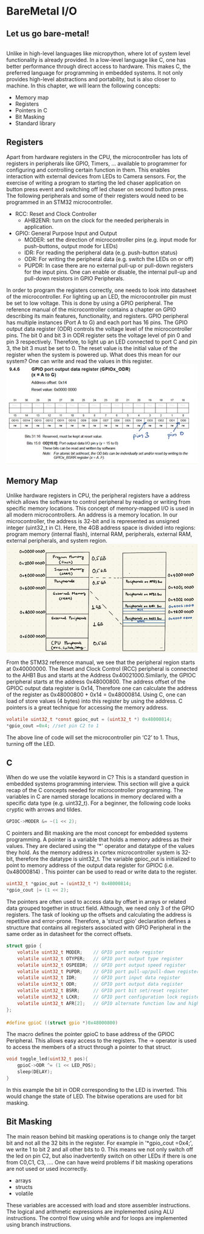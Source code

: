# BareMetal I/O

## Let us go bare-metal!

```{warning} You should have no fear in reading schematics and finding relevant needle information in datasheet stack. 
```

Unlike in high-level languages like micropython, where lot of system level functionality is already provided. In a low-level language like C, one has better performance through direct access to hardware. This makes C, the preferred language for programming in embedded systems. It not only provides high-level abstractions and portability, but is also closer to machine. In this chapter, we will learn the following concepts:

- Memory map
- Registers
- Pointers in C
- Bit Masking
- Standard library

## Registers

Apart from hardware registers in the CPU, the microcontroller has lots of registers in peripherals like GPIO, Timers, … available to programmer for configuring and controlling certain function in them. This enables interaction with external devices from LEDs to Camera sensors. For, the exercise of writing a program to starting the led chaser application on button press event and switching off led chaser on second button press. The following peripherals and some of their registers would need to be programmed in an STM32 microcontroller.

- RCC: Reset and Clock Controller
    - AHB2ENR: turn on the clock for the needed peripherals in application.
- GPIO: General Purpose Input and Output
    - MODER: set the direction of microcontroller pins (e.g. input mode for push-buttons, output mode for LEDs)
    - IDR: For reading the peripheral data (e.g. push-button status)
    - ODR: For writing the peripheral data (e.g. switch the LEDs on or off)
    - PUPDR: In case there are no external pull-up or pull-down registers for the input pins. One can enable or disable, the internal pull-up and pull-down resistors in GPIO Peripherals.

In order to program the registers correctly, one needs to look into datasheet of the microcontroller. For lighting up an LED, the microcontroller pin must be set to low voltage. This is done by using a GPIO peripheral. The reference manual of the microcontroller contains a chapter on GPIO describing its main features, functionality, and registers. GPIO peripheral has multiple instances (Port A to G) and each port has 16 pins. The GPIO output data register (ODR) controls the voltage level of the microcontroller pins. The bit 0 and bit 3 in ODR register sets the voltage level of pin 0 and pin 3 respectively. Therefore, to light up an LED connected to port C and pin 3, the bit 3 must be set to 0. The reset value is the initial value of the register when the system is powered up. What does this mean for our system? One can write and read the values in this register.
![Untitled](Figures/odr.png)
## Memory Map

Unlike hardware registers in CPU, the peripheral registers have a address which allows the software to control peripheral by reading or writing from specific memory locations. This concept of memory-mapped I/O is used in all modern microcontrollers. An address is a memory location. In our microcontroller, the address is 32-bit and is represented as unsigned integer (uint32_t in C). Here, the 4GB address space is divided into regions: program memory (internal flash), internal RAM, peripherals, external RAM, external peripherals, and system region.
![Untitled](Figures/memmap.png)

From the STM32 reference manual, we see that the peripheral region starts at 0x40000000. The Reset and Clock Control (RCC) peripheral is connected to the AHB1 Bus and starts at the Address 0x40021000.Similarly, the GPIOC peripheral starts at the address 0x48000800. The address offset of the GPIOC output data register is 0x14, Therefore one can calculate the address of the register as 0x48000800 + 0x14 = 0x48000814. Using C, one can load of store values (4 bytes) into this register by using the address. C pointers is a great technique for accessing the memory address.

```c
volatile uint32_t *const gpioc_out = (uint32_t *) 0x48000814;
*gpio_cout =0x4; //set pin C2 to 1
```

The above line of code will set the microcontroller pin ‘C2’ to 1. Thus, turning off the LED.

## C

When do we use the volatile keyword in C? This is a standard question in embedded systems programming interview. This section will give a quick recap of the C concepts needed for microcontroller programming. The variables in C are named storage locations in memory declared with a specific data type (e.g. uint32_t). For a beginner, the following code looks cryptic with arrows and tildes.
```c
GPIOC->MODER &= ~(1 << 2);
```
C pointers and Bit masking are the most concept for embedded systems programming. A pointer is a variable that holds a memory address as their values. They are declared using the '*' operator and datatype of the values they hold. As the memory address in cortex microcontroller system is 32-bit, therefore the datatype is uint32_t. The variable gpioc_out is initialized to point to memory address of the output data register for GPIOC (i.e. 0x48000814) . This pointer can be used to read or write data to the register.
```c
uint32_t *gpioc_out = (uint32_t *) 0x48000814;
*gpio_cout |= (1 << 2);
```
The pointers are often used to access data by offset in arrays or related data grouped together in struct field. Although, we need only 3 of the GPIO registers. The task of looking up the offsets and calculating the address is repetitive and error-prone. Therefore, a 'struct gpio' declaration defines a structure that contains all registers associated with GPIO Peripheral in the same order as in datasheet for the correct offsets.
```c
struct gpio {
    volatile uint32_t MODER;    // GPIO port mode register
    volatile uint32_t OTYPER;   // GPIO port output type register
    volatile uint32_t OSPEEDR;  // GPIO port output speed register
    volatile uint32_t PUPDR;    // GPIO port pull-up/pull-down register
    volatile uint32_t IDR;      // GPIO port input data register
    volatile uint32_t ODR;      // GPIO port output data register
    volatile uint32_t BSRR;     // GPIO port bit set/reset register
    volatile uint32_t LCKR;     // GPIO port configuration lock register
    volatile uint32_t AFR[2];   // GPIO alternate function low and high register
};

#define gpioC ((struct gpio *)0x48000800)
```
The macro defines the pointer gpioC to base address of the GPIOC Peripheral. This allows easy access to the registers. The -> operator is used to access the members of a struct through a pointer to that struct.
```c
void toggle_led(uint32_t pos){
    gpioC->ODR ^= (1 << LED_POS);
    sleep(DELAY);
}
```
In this example the bit in ODR corresponding to the LED is inverted. This would change the state of LED. The bitwise operations are used for bit masking. 
## Bit Masking
The main reason behind bit masking operations is to change only the target bit and not all the 32 bits in the register. For example in '*gpio_cout =0x4;', we write 1 to bit 2 and all other bits to 0. This means we not only switch off the led on pin C2, but also inadvertently switch on other LEDs if there is one from C0,C1, C3, .... One can have weird problems if bit masking operations are not used or used incorrectly. 


* arrays
* structs
* volatile


These variables are accessed with load and store assembler instructions. The logical and arithmetic expressions are implemented using ALU instructions. The control flow using while and for loops are implemented using branch instructions. 